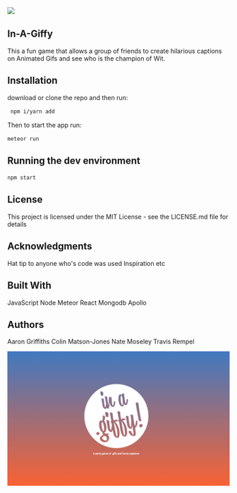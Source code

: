 ![](https://i.imgflip.com/vpq.jpg)

## In-A-Giffy

This a fun game that allows a group of friends to create hilarious captions on Animated Gifs and see who is the champion of Wit.

## Installation

download or clone the repo and then run:

```bash
 npm i/yarn add
```

Then to start the app run:

```bash
meteor run
```

## Running the dev environment

```bash
npm start
```

## License

This project is licensed under the MIT License - see the LICENSE.md file for details

## Acknowledgments

Hat tip to anyone who's code was used
Inspiration
etc

## Built With

JavaScript
Node
Meteor
React
Mongodb
Apollo

## Authors

Aaron Griffiths
Colin Matson-Jones
Nate Moseley
Travis Rempel

![Demo Image](https://github.com/NCMoseley/In-a-Giffy/blob/master/Home%20Screen.png)

